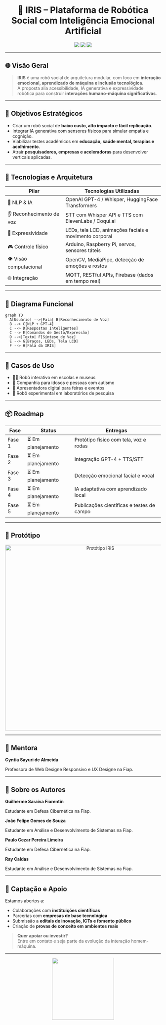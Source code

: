 
<h1 align="center">
  🤖 IRIS – Plataforma de Robótica Social com Inteligência Emocional Artificial
</h1>

<p align="center">
  <img src="https://img.shields.io/badge/IA%20Humanizada-%2300ffff?style=for-the-badge&logo=openai&logoColor=white" />
  <img src="https://img.shields.io/badge/Pesquisa%20Científica-%230099ff?style=for-the-badge&logo=academia&logoColor=white" />
  <img src="https://img.shields.io/badge/Rob%C3%B3tica%20Social-%23ff00ff?style=for-the-badge&logo=raspberrypi&logoColor=white" />
</p>

---

## 🌐 Visão Geral

> **IRIS** é uma robô social de arquitetura modular, com foco em **interação emocional, aprendizado de máquina e inclusão tecnológica**.  
> A proposta alia acessibilidade, IA generativa e expressividade robótica para construir **interações humano-máquina significativas**.

---

## 🎯 Objetivos Estratégicos

- Criar um robô social de **baixo custo, alto impacto e fácil replicação**.
- Integrar IA generativa com sensores físicos para simular empatia e cognição.
- Viabilizar testes acadêmicos em **educação, saúde mental, terapias e acolhimento**.
- Atrair **pesquisadores, empresas e aceleradoras** para desenvolver verticais aplicadas.

---

## 🧩 Tecnologias e Arquitetura

| Pilar | Tecnologias Utilizadas |
|-------|------------------------|
| 🧠 NLP & IA | OpenAI GPT-4 / Whisper, HuggingFace Transformers |
| 👂 Reconhecimento de voz | STT com Whisper API e TTS com ElevenLabs / Coqui.ai |
| 🤖 Expressividade | LEDs, tela LCD, animações faciais e movimento corporal |
| 🎮 Controle físico | Arduino, Raspberry Pi, servos, sensores táteis |
| 👁️ Visão computacional | OpenCV, MediaPipe, detecção de emoções e rostos |
| 🌐 Integração | MQTT, RESTful APIs, Firebase (dados em tempo real) |

---

## 🧠 Diagrama Funcional

```mermaid
graph TD
  A[Usuário] -->|Fala| B[Reconhecimento de Voz]
  B --> C[NLP + GPT-4]
  C --> D[Respostas Inteligentes]
  C --> E[Comandos de Gesto/Expressão]
  D -->|Texto| F[Síntese de Voz]
  E --> G[Braços, LEDs, Tela LCD]
  F --> H[Fala da IRIS]
```

---

## 🎯 Casos de Uso

- 👨‍🏫 Robô interativo em escolas e museus
- 👵 Companhia para idosos e pessoas com autismo
- 🎤 Apresentadora digital para feiras e eventos
- 🧪 Robô experimental em laboratórios de pesquisa

---

## 📦 Roadmap

| Fase | Status | Entregas |
|------|--------|----------|
| Fase 1 | ⏳ Em planejamento | Protótipo físico com tela, voz e rodas |
| Fase 2 | ⏳ Em planejamento | Integração GPT-4 + TTS/STT |
| Fase 3 | ⏳ Em planejamento | Detecção emocional facial e vocal |
| Fase 4 | ⏳ Em planejamento  | IA adaptativa com aprendizado local |
| Fase 5 | ⏳ Em planejamento | Publicações científicas e testes de campo |

---

## 📸 Protótipo

<p align="center">
  <img src="https://raw.githubusercontent.com/PauloCezarPereiraLimeira/IRIS/main/images/iris-prototype.png" width="600" alt="Protótipo IRIS" />
</p>

---
## 👤 Mentora

**Cyntia Sayuri de Almeida**

Professora de Web Designe Responsivo e UX Designe na Fiap. 

---
## 👤 Sobre os Autores

**Guilherme Saraiva Fiorentin**

Estudante em Defesa Cibernética na Fiap.


**João Felipe Gomes de Souza**

Estudante em Análise e Desenvolvimento de Sistemas na Fiap.


**Paulo Cezar Pereira Limeira**  

Estudante em Defesa Cibernética na Fiap.

**Ray Caldas**

Estudante em Análise e Desenvolvimento de Sistemas na Fiap.

---

## 🤝 Captação e Apoio

Estamos abertos a:

- Colaborações com **instituições científicas**
- Parcerias com **empresas de base tecnológica**
- Submissão a **editais de inovação, ICTs e fomento público**
- Criação de **provas de conceito em ambientes reais**

> **Quer apoiar ou investir?**  
> Entre em contato e seja parte da evolução da interação homem-máquina.

---

<p align="center">
  <img src="https://media.giphy.com/media/SWoSkN6DxTszqIKEqv/giphy.gif" width="200" />
</p>
